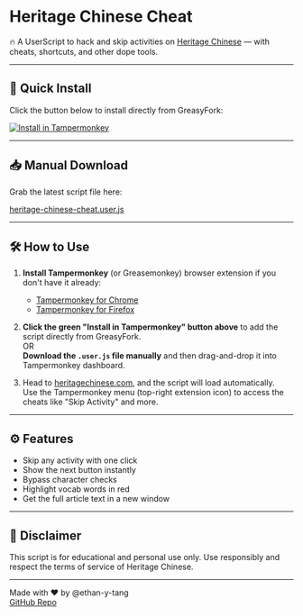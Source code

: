 # Heritage Chinese Cheat

🔥 A UserScript to hack and skip activities on [Heritage Chinese](https://heritagechinese.com) — with cheats, shortcuts, and other dope tools.

---

## 🚀 Quick Install

Click the button below to install directly from GreasyFork:

[![Install in Tampermonkey](https://img.shields.io/badge/Install-Tampermonkey-brightgreen?style=for-the-badge&logo=tampermonkey)](https://greasyfork.org/en/scripts/541132-heritage-chinese-cheat)

---

## 📥 Manual Download

Grab the latest script file here:

[heritage-chinese-cheat.user.js](https://greasyfork.org/scripts/541132.user.js)

---

## 🛠 How to Use

1. **Install Tampermonkey** (or Greasemonkey) browser extension if you don't have it already:  
   - [Tampermonkey for Chrome](https://tampermonkey.net/?ext=dhdg&browser=chrome)  
   - [Tampermonkey for Firefox](https://tampermonkey.net/?ext=dhdg&browser=firefox)

2. **Click the green "Install in Tampermonkey" button above** to add the script directly from GreasyFork.  
   OR  
   **Download the `.user.js` file manually** and then drag-and-drop it into Tampermonkey dashboard.

3. Head to [heritagechinese.com](https://heritagechinese.com), and the script will load automatically.  
   Use the Tampermonkey menu (top-right extension icon) to access the cheats like "Skip Activity" and more.

---

## ⚙️ Features

- Skip any activity with one click  
- Show the next button instantly  
- Bypass character checks  
- Highlight vocab words in red  
- Get the full article text in a new window  

---

## 📢 Disclaimer

This script is for educational and personal use only. Use responsibly and respect the terms of service of Heritage Chinese.

---

Made with ❤️ by @ethan-y-tang  
[GitHub Repo](https://github.com/ethan-y-tang/heritage-chinese-cheat)
